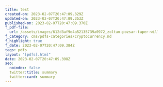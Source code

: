 ```yaml
---
title: test
created-on: 2023-02-07T20:47:09.329Z
updated-on: 2023-02-07T20:47:09.353Z
published-on: 2023-02-07T20:47:09.370Z
f_pdf-file:
  url: /assets/images/612d3af9e4a52135739a0972_zoltan-pozsar-taper-will-be-bullish.pdf
f_category: cms/pdfs-categories/cryptocurrency.md
f_highlight: true
f_date: 2023-02-07T20:47:09.384Z
tags: pdfs
layout: "[pdfs].html"
date: 2023-02-07T20:47:09.398Z
seo:
  noindex: false
  twitter:title: summary
  twitter:card: summary
---
```

